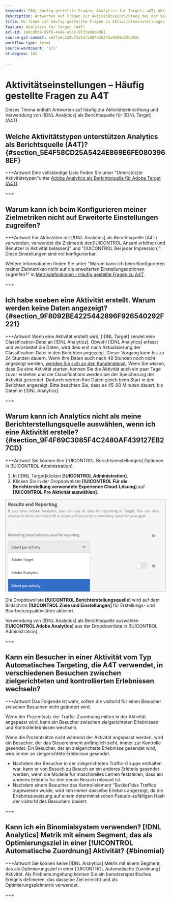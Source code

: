 ```yaml
---
keywords: FAQ; häufig gestellte Fragen; Analytics für Target; a4T; Aktivitätseinrichtung
description: Antworten auf Fragen zur Aktivitätseinrichtung bei der Verwendung von Analytics für [!DNL Target] (A4T). Mit A4T können Sie Analytics-Reporting für [!DNL Target] Aktivitäten.
title: Wo finde ich häufig gestellte Fragen zu Aktivitätseinstellungen mit A4T?
feature: Analytics for Target (A4T)
exl-id: 8a8cdbb9-89f6-4e4a-a53e-8f33adab4d61
source-git-commit: ed4fadc338bf5a1afad87e2b245a9b00e225b92c
workflow-type: tm+mt
source-wordcount: '571'
ht-degree: 16%

---
```


# Aktivitätseinstellungen – Häufig gestellte Fragen zu A4T

Dieses Thema enthält Antworten auf häufig zur Aktivitätseinrichtung und Verwendung von [!DNL Analytics] als Berichtsquelle für [!DNL Target] (A4T).

## Welche Aktivitätstypen unterstützen Analytics als Berichtsquelle (A4T)? {#section_5E4F58CD25A5424E869E6FE0803968EF}

+++Antwort Eine vollständige Liste finden Sie unter &quot;Unterstützte Aktivitätstypen&quot;unter [Adobe Analytics als Berichtsquelle für Adobe Target (A4T)](/help/main/c-integrating-target-with-mac/a4t/a4t.md#concept_7540C8C04259434AB6EE33B09F47A1DE).

+++

## Warum kann ich beim Konfigurieren meiner Zielmetriken nicht auf Erweiterte Einstellungen zugreifen?

+++Antwort Für Aktivitäten mit [!DNL Analytics] als Berichtsquelle (A4T) verwenden, verwendet die Zielmetrik den[!UICONTROL Anzahl erhöhen und Benutzer in Aktivität belassen]&quot; und &quot;[!UICONTROL Bei jeder Impression]&quot;. Diese Einstellungen sind *not* konfigurierbar.

Weitere Informationen finden Sie unter &quot;Warum kann ich beim Konfigurieren meiner Zielmetriken nicht auf die erweiterten Einstellungsoptionen zugreifen?&quot; in [Metrikdefinitionen - Häufig gestellte Fragen zu A4T](/help/main/c-integrating-target-with-mac/a4t/r-a4t-faq/a4t-faq-metric-definition.md).

+++

## Ich habe soeben eine Aktivität erstellt. Warum werden keine Daten angezeigt? {#section_9F8092BE4225442896F926540292F221}


+++Antwort Wenn eine Aktivität erstellt wird, [!DNL Target] sendet eine Classification-Datei an [!DNL Analytics]. Obwohl [!DNL Analytics] erfasst und verarbeitet die Daten, wird dies erst nach Aktualisierung der Classification-Datei in den Berichten angezeigt. Dieser Vorgang kann bis zu 24 Stunden dauern. Wenn Ihre Daten auch nach 48 Stunden noch nicht angezeigt werden, [wenden Sie sich an den Kundendienst](/help/main/cmp-resources-and-contact-information.md#reference_ACA3391A00EF467B87930A450050077C). Wenn Sie wissen, dass Sie eine Aktivität starten, können Sie die Aktivität auch ein paar Tage zuvor erstellen und die Classifications werden bei der Speicherung der Aktivität gesendet. Dadurch werden Ihre Daten gleich beim Start in den Berichten angezeigt. Bitte beachten Sie, dass es 45-90 Minuten dauert, bis Daten in [!DNL Analytics].

+++

## Warum kann ich Analytics nicht als meine Berichterstellungsquelle auswählen, wenn ich eine Aktivität erstelle? {#section_9F4F69C3085F4C2480AF439127EB27CD}

+++Antwort Sie können Ihre [!UICONTROL Berichtseinstellungen] Optionen in [!UICONTROL Administration].

1. In [!DNL Target]klicken **[!UICONTROL Administration]**.
1. Klicken Sie in der Dropdownliste **[!UICONTROL Für die Berichterstellung verwendete Experience Cloud-Lösung]** auf **[!UICONTROL Pro Aktivität auswählen]**.

![Abbild &quot;select-per-activity&quot;](assets/select-per-activity.png)

Die Dropdownliste **[!UICONTROL Berichterstellungsquelle]** wird auf dem Bildschirm **[!UICONTROL Ziele und Einstellungen]** für Erstellungs- und Bearbeitungsaktivitäten aktiviert.

Verwendung von [!DNL Analytics] als Berichtsquelle auswählen **[!UICONTROL Adobe Analytics]** aus der Dropdownliste in [!UICONTROL Administration].

+++

## Kann ein Besucher in einer Aktivität vom Typ Automatisches Targeting, die A4T verwendet, in verschiedenen Besuchen zwischen zielgerichteten und kontrollierten Erlebnissen wechseln?

+++Antwort Das Folgende ist wahr, sofern die visitorId für einen Besucher zwischen Besuchen nicht geändert wird.

Wenn der Prozentsatz der Traffic-Zuordnung mitten in der Aktivität angepasst wird, kann ein Besucher zwischen zielgerichteten Erlebnissen und Kontrollerlebnissen wechseln.

Wenn die Prozentsätze nicht während der Aktivität angepasst werden, wird ein Besucher, der das Steuerelement anfänglich sieht, immer zur Kontrolle gesendet. Ein Besucher, der an zielgerichtete Erlebnisse gesendet wird, wird immer an zielgerichtete Erlebnisse gesendet.

* Nachdem der Besucher in der zielgerichteten Traffic-Gruppe enthalten war, kann er von Besuch zu Besuch an ein anderes Erlebnis gesendet werden, wenn die Modelle für maschinelles Lernen feststellen, dass ein anderes Erlebnis für den neuen Besuch relevant ist.
* Nachdem einem Besucher das Kontrollelement &quot;Bucket&quot;des Traffics zugewiesen wurde, wird ihm immer dasselbe Erlebnis angezeigt, da die Erlebniszuweisung auf einem deterministischen Pseudo-zufälligen Hash der visitorId des Besuchers basiert.

+++

## Kann ich ein Binomialsystem verwenden? [!DNL Analytics] Metrik mit einem Segment, das als Optimierungsziel in einer [!UICONTROL Automatische Zuordnung] Aktivität? {#binomial}

+++Antwort Sie können keine [!DNL Analytics] Metrik mit einem Segment, das als Optimierungsziel in einer [!UICONTROL Automatische Zuordnung] Aktivität. Als Problemumgehung können Sie ein benutzerspezifisches Ereignis definieren, das dasselbe Ziel erreicht und als Optimierungszielmetrik verwendet.

+++